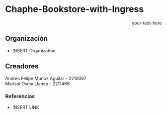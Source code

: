 # Chaphe-Bookstore-with-Ingress

<div style="text-align: right"> your-text-here </div>

## Organización
* INSERT Organization

## Creadores
Andrés Felipe Muñoz Aguilar - 2210087 \
Marisol Osma Llanes – 2211466

### Referencias
* INSERT LINK
